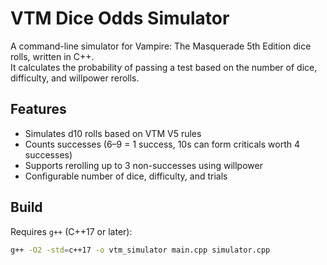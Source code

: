 # VTM Dice Odds Simulator

A command-line simulator for Vampire: The Masquerade 5th Edition dice rolls, written in C++.  
It calculates the probability of passing a test based on the number of dice, difficulty, and willpower rerolls.

## Features

- Simulates d10 rolls based on VTM V5 rules
- Counts successes (6–9 = 1 success, 10s can form criticals worth 4 successes)
- Supports rerolling up to 3 non-successes using willpower
- Configurable number of dice, difficulty, and trials

## Build

Requires `g++` (C++17 or later):

```bash
g++ -O2 -std=c++17 -o vtm_simulator main.cpp simulator.cpp
